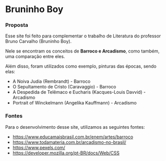 # Bruninho Boy
### **Proposta**
Esse site foi feito para complementar o trabalho de Literatura do professor Bruno Carvalho (Bruninho Boy).

Nele se encontram os conceitos de **Barroco e Arcadismo**, como também, uma comparação entre eles.

Além disso, foram utilizados como exemplo, pinturas das épocas, sendo elas:

- A Noiva Judia (Rembrandt) - Barroco
- O Sepultamento de Cristo (Caravaggio) - Barroco
- A Despedida de Telêmaco e Eucharis (Kacques-Louis Davvid) - Arcadismo
- Portrait of Winckelmann (Angelika Kauffmann) - Arcadismo

### **Fontes**
Para o desenvolvimento desse site, utilizamos as seguintes fontes:
- https://www.educamaisbrasil.com.br/enem/artes/barroco
- https://www.todamateria.com.br/arcadismo-no-brasil/
- https://www.pexels.com/
- https://developer.mozilla.org/pt-BR/docs/Web/CSS
